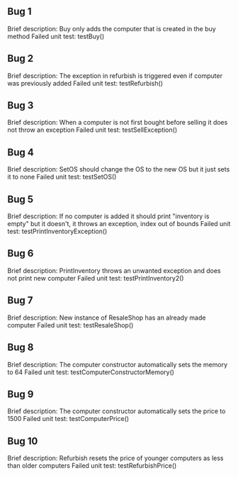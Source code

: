 ## Bug 1
Brief description: Buy only adds the computer that is created in the buy method
Failed unit test: testBuy()
 
## Bug 2
Brief description: The exception in refurbish is triggered even if computer was previously added
Failed unit test: testRefurbish()

## Bug 3
Brief description: When a computer is not first bought before selling it does not throw an exception 
Failed unit test: testSellException()

## Bug 4
Brief description: SetOS should change the OS to the new OS but it just sets it to none
Failed unit test: testSetOS()

## Bug 5
Brief description: If no computer is added it should print "inventory is empty" but it doesn't, it throws an exception, index out of bounds
Failed unit test: testPrintInventoryException()

## Bug 6
Brief description: PrintInventory throws an unwanted exception and does not print new computer
Failed unit test: testPrintInventory2()

## Bug 7
Brief description: New instance of ResaleShop has an already made computer
Failed unit test: testResaleShop()

## Bug 8
Brief description: The computer constructor automatically sets the memory to 64 
Failed unit test: testComputerConstructorMemory()

## Bug 9
Brief description: The computer constructor automatically sets the price to 1500
Failed unit test: testComputerPrice()

## Bug 10
Brief description:  Refurbish resets the price of younger computers as less than older computers
Failed unit test: testRefurbishPrice()